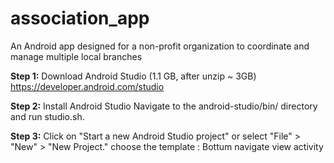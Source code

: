 # association_app
An Android app designed for a non-profit organization to coordinate and manage multiple local branches

**Step 1:** Download Android Studio (1.1 GB, after unzip ~ 3GB)
https://developer.android.com/studio

**Step 2:** Install Android Studio
Navigate to the android-studio/bin/ directory and run studio.sh.

**Step 3:** Click on "Start a new Android Studio project" or select "File" > "New" > "New Project." 
choose the template : Bottum navigate view activity
